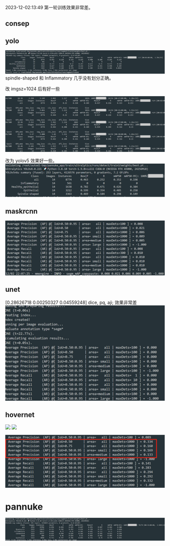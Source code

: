 2023-12-02:13:49 第一轮训练效果非常差。

## consep

## yolo
![Alt text](image.png)
spindle-shaped 和 Inflammatory 几乎没有划分正确。

改 imgsz=1024 后有好一些


![Alt text](image-4.png)

改为 yolov5 效果好一些。
![Alt text](image-5.png)
## maskrcnn
![Alt text](image-2.png)


## unet
[0.28626718 0.00250327 0.04559248] dice, pq, aji; 效果非常差
![Alt text](image-3.png)

## hovernet

![
](image-6.png)
![
](image-7.png)

![Alt text](image-8.png)
# pannuke
![Alt text](image-1.png)